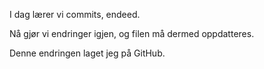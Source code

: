 I dag lærer vi commits, endeed.

Nå gjør vi endringer igjen, og filen må dermed oppdatteres.

Denne endringen laget jeg på GitHub.
